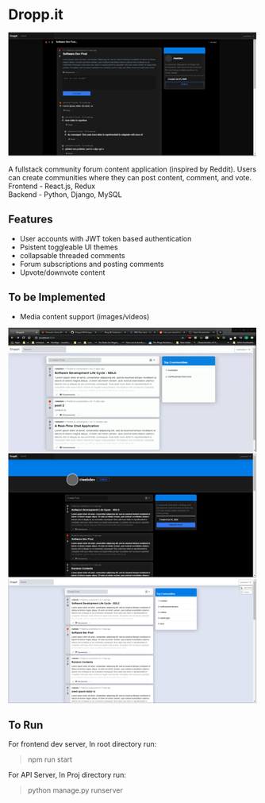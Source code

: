 # Dropp.it
<img src="droppit2.PNG" width="500" height="250" />

A fullstack community forum content application (inspired by Reddit). Users can create communities where they can post content, comment, and vote.  
Frontend -  React.js, Redux  
Backend - Python, Django, MySQL  

## Features
* User accounts with JWT token based authentication
* Psistent toggleable UI themes
* collapsable threaded comments
* Forum subscriptions and posting comments
* Upvote/downvote content

## To be Implemented
* Media content support (images/videos)

<img src="Droppit.gif" width="500" height="250" />
<img src="droppit1.PNG" width="500" height="250" />
<img src="droppit3.PNG" width="500" height="250" />

## To Run
For frontend dev server, In root directory run:  
>npm run start

For API Server, In Proj directory run:  
>python manage.py runserver

